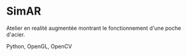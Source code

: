 # SimAR

Atelier en realité augmentée montrant le fonctionnement d'une poche d'acier.

Python, OpenGL, OpenCV
